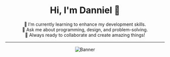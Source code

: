 <!--
**dshikina/dshikina** is a ✨ _special_ ✨ repository because its `README.md` (this file) appears on your GitHub profile.
-->

<div align="center">

# Hi, I'm Danniel 👋  

🌱 I’m currently learning to enhance my development skills.  
💬 Ask me about programming, design, and problem-solving.  
🌟 Always ready to collaborate and create amazing things!  

---

![Banner](https://via.placeholder.com/800x200.png?text=Welcome+to+my+GitHub+profile) <!-- Cambia esta URL por la de tu imagen deseada -->

</div>
